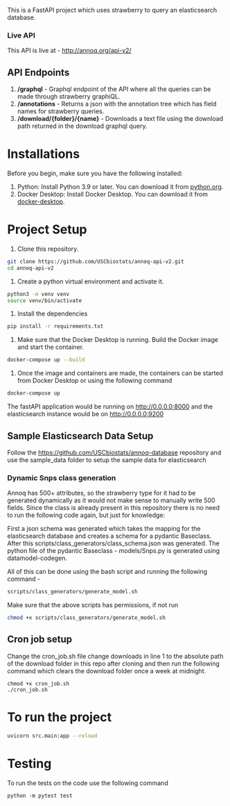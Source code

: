 This is a FastAPI project which uses strawberry to query an elasticsearch database.  

### Live API
This API is live at - http://annoq.org/api-v2/

## API Endpoints
 1. **/graphql** - Graphql endpoint of the API where all the queries can be made through strawberry graphiQL.
 2. **/annotations** - Returns a json with the annotation tree which has field names for strawberry queries.
 3. **/download/{folder}/{name}** - Downloads a text file using the download path returned in the download graphql query.  

# Installations 
Before you begin, make sure you have the following installed:
1. Python: Install Python 3.9 or later. You can download it from [python.org](https://www.python.org/downloads/). 
2. Docker Desktop: Install Docker Desktop. You can download it from [docker-desktop](https://www.docker.com/products/docker-desktop/).

# Project Setup
1. Clone this repository.

```bash
git clone https://github.com/USCbiostats/annoq-api-v2.git
cd annoq-api-v2
```

1. Create a python virtual environment and activate it.

```bash
python3 -m venv venv
source venv/bin/activate
```

1. Install the dependencies

```bash
pip install -r requirements.txt
```

1. Make sure that the Docker Desktop is running. Build the Docker image and start the container.

```bash
docker-compose up --build
```

1. Once the image and containers are made, the containers can be started from Docker Desktop or using the following command 

```bash
docker-compose up
```

The fastAPI application would be running on http://0.0.0.0:8000 and the elasticsearch instance would be on http://0.0.0.0:9200

## Sample Elasticsearch Data Setup

Follow the https://github.com/USCbiostats/annoq-database repository and use the sample_data folder to setup the sample data for elasticsearch


### Dynamic Snps class generation

Annoq has 500+ attributes, so the strawberry type for it had to be generated dynamically as it would not make sense to manually write 500 fields. Since the class is already present in this repository there is no need to run the following code again, but just for knowledge: 

First a json schema was generated which takes the mapping for the elasticsearch database and creates a schema for a pydantic Baseclass. 
After this scripts/class_generators/class_schema.json was generated. The python file of the pydantic Baseclass - models/Snps.py is generated using datamodel-codegen.

All of this can be done using the bash script and running the following command - 

```bash
scripts/class_generators/generate_model.sh
```

Make sure that the above scripts has permissions, if not run 

```bash
chmod +x scripts/class_generators/generate_model.sh
```

## Cron job setup 
Change the cron_job.sh file change downloads in line 1 to the absolute path of the download folder in this repo after cloning and then run the following command which clears the download folder once a week at midnight.  
```
chmod +x cron_job.sh
./cron_job.sh
```

# To run the project

```bash
uvicorn src.main:app --reload
```

# Testing
To run the tests on the code use the following command
```
python -m pytest test
```